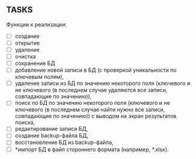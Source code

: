  ## TASKS

 Функции к реализации:
- [ ] создание
- [ ] открытие
- [ ] удаление
- [ ] очистка
- [ ] сохранение БД
- [ ] добавление новой записи в БД (с проверкой уникальности по ключевым полям),
- [ ] удаление записи из БД по значению некоторого поля (ключевого и не ключевого (в последнем случае удаляются все записи, совпадающие по значению)),
- [ ] поиск по БД по значению некоторого поля (ключевого и не ключевого (в последнем случае найти нужно все записи, совпадающие по значению)) с выводом на экран результатов поиска,
- [ ] редактирование записи БД,
- [ ] создание backup-файла БД,
- [ ] восстановление БД из backup-файла,
- [ ] *импорт БД в файл стороннего формата (например, *.xlsx).

